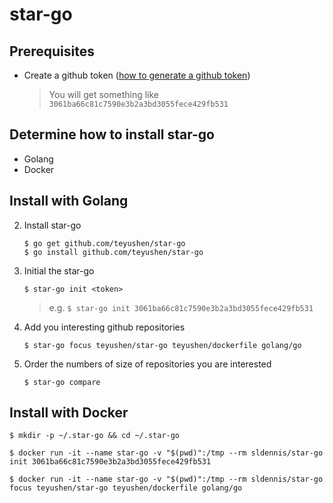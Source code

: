 # star-go


## Prerequisites

* Create a github token ([how to generate a github token]())

	> You will get something like `3061ba66c81c7590e3b2a3bd3055fece429fb531`

## Determine how to install star-go

* Golang
* Docker

## Install with Golang

2. Install star-go

	```
	$ go get github.com/teyushen/star-go 
	$ go install github.com/teyushen/star-go 
	```


3. Initial the star-go

	```
	$ star-go init <token>
	```
	 
	> e.g.
	> `$ star-go init 3061ba66c81c7590e3b2a3bd3055fece429fb531`
	

4. Add you interesting github repositories

	```
	$ star-go focus teyushen/star-go teyushen/dockerfile golang/go
	```

5. Order the numbers of size of repositories you are interested

	```
	$ star-go compare
	```
	
## Install with Docker

```
$ mkdir -p ~/.star-go && cd ~/.star-go
```

```
$ docker run -it --name star-go -v "$(pwd)":/tmp --rm sldennis/star-go init 3061ba66c81c7590e3b2a3bd3055fece429fb531
```

```
$ docker run -it --name star-go -v "$(pwd)":/tmp --rm sldennis/star-go focus teyushen/star-go teyushen/dockerfile golang/go
```